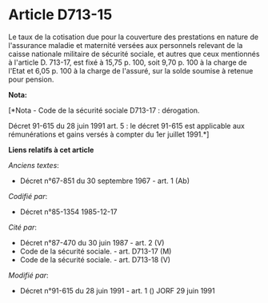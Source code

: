 # Article D713-15

Le taux de la cotisation due pour la couverture des prestations en nature de l'assurance maladie et maternité versées aux
personnels relevant de la caisse nationale militaire de sécurité sociale, et autres que ceux mentionnés à l'article D.
713-17, est fixé à 15,75 p. 100, soit 9,70 p. 100 à la charge de l'Etat et 6,05 p. 100 à la charge de l'assuré, sur la solde
soumise à retenue pour pension.

**Nota:**

[*Nota - Code de la sécurité sociale D713-17 : dérogation.

Décret 91-615 du 28 juin 1991 art. 5 : le décret 91-615    est applicable aux rémunérations et gains versés à compter du 1er
juillet 1991.*]

**Liens relatifs à cet article**

_Anciens textes_:

  - Décret n°67-851 du 30 septembre 1967 - art. 1 (Ab)

_Codifié par_:

  - Décret n°85-1354 1985-12-17

_Cité par_:

  - Décret n°87-470 du 30 juin 1987 - art. 2 (V)
  - Code de la sécurité sociale. - art. D713-17 (M)
  - Code de la sécurité sociale. - art. D713-18 (V)

_Modifié par_:

  - Décret n°91-615 du 28 juin 1991 - art. 1 () JORF 29 juin 1991
